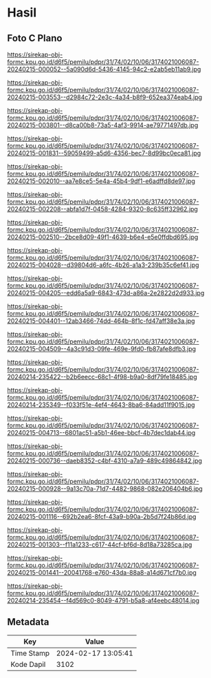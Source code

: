 # Hasil

## Foto C Plano

https://sirekap-obj-formc.kpu.go.id/d6f5/pemilu/pdpr/31/74/02/10/06/3174021006087-20240215-000052--5a090d6d-5436-4145-94c2-e2ab5eb11ab9.jpg

https://sirekap-obj-formc.kpu.go.id/d6f5/pemilu/pdpr/31/74/02/10/06/3174021006087-20240215-003553--d2984c72-2e3c-4a34-b8f9-652ea374eab4.jpg

https://sirekap-obj-formc.kpu.go.id/d6f5/pemilu/pdpr/31/74/02/10/06/3174021006087-20240215-003801--d8ca00b8-73a5-4af3-9914-ae79771497db.jpg

https://sirekap-obj-formc.kpu.go.id/d6f5/pemilu/pdpr/31/74/02/10/06/3174021006087-20240215-001831--59059499-a5d6-4356-bec7-8d99bc0eca81.jpg

https://sirekap-obj-formc.kpu.go.id/d6f5/pemilu/pdpr/31/74/02/10/06/3174021006087-20240215-002010--aa7e8ce5-5e4a-45b4-9df1-e6adffd8de97.jpg

https://sirekap-obj-formc.kpu.go.id/d6f5/pemilu/pdpr/31/74/02/10/06/3174021006087-20240215-002208--abfa1d7f-0458-4284-9320-8c635ff32962.jpg

https://sirekap-obj-formc.kpu.go.id/d6f5/pemilu/pdpr/31/74/02/10/06/3174021006087-20240215-002510--2bce8d09-49f1-4639-b6e4-e5e0ffdbd695.jpg

https://sirekap-obj-formc.kpu.go.id/d6f5/pemilu/pdpr/31/74/02/10/06/3174021006087-20240215-004028--d39804d6-a6fc-4b26-a1a3-239b35c6ef41.jpg

https://sirekap-obj-formc.kpu.go.id/d6f5/pemilu/pdpr/31/74/02/10/06/3174021006087-20240215-004205--edd6a5a9-6843-473d-a86a-2e2822d2d933.jpg

https://sirekap-obj-formc.kpu.go.id/d6f5/pemilu/pdpr/31/74/02/10/06/3174021006087-20240215-004401--12ab3466-74dd-464b-8f1c-fd47aff38e3a.jpg

https://sirekap-obj-formc.kpu.go.id/d6f5/pemilu/pdpr/31/74/02/10/06/3174021006087-20240215-004509--4a3c91d3-09fe-469e-9fd0-fb87afe8dfb3.jpg

https://sirekap-obj-formc.kpu.go.id/d6f5/pemilu/pdpr/31/74/02/10/06/3174021006087-20240214-235422--b2b6eecc-68c1-4f98-b9a0-8df79fe18485.jpg

https://sirekap-obj-formc.kpu.go.id/d6f5/pemilu/pdpr/31/74/02/10/06/3174021006087-20240214-235349--f033f51e-4ef4-4643-8ba6-84add11f9015.jpg

https://sirekap-obj-formc.kpu.go.id/d6f5/pemilu/pdpr/31/74/02/10/06/3174021006087-20240215-004713--6801ac51-a5b1-46ee-bbcf-4b7dec1dab44.jpg

https://sirekap-obj-formc.kpu.go.id/d6f5/pemilu/pdpr/31/74/02/10/06/3174021006087-20240215-000736--daeb8352-c4bf-4310-a7a9-489c49864842.jpg

https://sirekap-obj-formc.kpu.go.id/d6f5/pemilu/pdpr/31/74/02/10/06/3174021006087-20240215-000928--9a13c70a-71d7-4482-9868-082e206404b6.jpg

https://sirekap-obj-formc.kpu.go.id/d6f5/pemilu/pdpr/31/74/02/10/06/3174021006087-20240215-001116--692b2ea6-8fcf-43a9-b90a-2b5d7f24b86d.jpg

https://sirekap-obj-formc.kpu.go.id/d6f5/pemilu/pdpr/31/74/02/10/06/3174021006087-20240215-001303--f11a1233-c617-44cf-bf6d-8d18a73285ca.jpg

https://sirekap-obj-formc.kpu.go.id/d6f5/pemilu/pdpr/31/74/02/10/06/3174021006087-20240215-001441--20041768-e760-43da-88a8-a14d671cf7b0.jpg

https://sirekap-obj-formc.kpu.go.id/d6f5/pemilu/pdpr/31/74/02/10/06/3174021006087-20240214-235454--f4d569c0-8049-4791-b5a8-af4eebc48014.jpg


## Metadata

| Key        | Value               |
| ---------- | ------------------- |
| Time Stamp | 2024-02-17 13:05:41 |
| Kode Dapil | 3102                |



